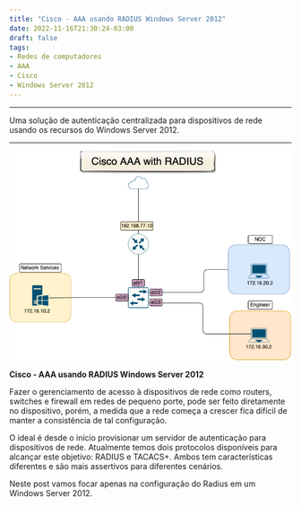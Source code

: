 ```yaml
---
title: "Cisco - AAA usando RADIUS Windows Server 2012"
date: 2022-11-16T21:30:24-03:00
draft: false
tags:
- Redes de computadores
- AAA
- Cisco
- Windows Server 2012
---
```


---
Uma solução de autenticação centralizada para dispositivos de rede usando os recursos do Windows Server 2012.

---

![cover](https://raw.githubusercontent.com/keilon-araujo/posts/master/AAA-Title.png)

**Cisco - AAA usando RADIUS Windows Server 2012**

Fazer o gerenciamento de acesso à dispositivos de rede como routers, switches e firewall em redes de pequeno porte, pode ser feito diretamente no dispositivo, porém, a medida que a rede começa a crescer fica difícil de manter a consistência de tal configuração.

O ideal é desde o início provisionar um servidor de autenticação para dispositivos de rede. Atualmente temos dois protocolos disponíveis para alcançar este objetivo: RADIUS e TACACS+. Ambos tem características diferentes e são mais assertivos para diferentes cenários. 

Neste post vamos focar apenas na configuração do Radius em um Windows Server 2012.




